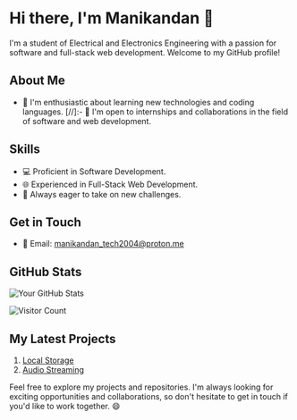 # Hi there, I'm Manikandan 👋

I'm a student of Electrical and Electronics Engineering with a passion for software and full-stack web development. Welcome to my GitHub profile!

## About Me

- 🌱 I'm enthusiastic about learning new technologies and coding languages.
[//]:- 💼 I'm open to internships and collaborations in the field of software and web development.

## Skills

- 💻 Proficient in Software Development.
- 🌐 Experienced in Full-Stack Web Development.
- 🚀 Always eager to take on new challenges.

## Get in Touch

- 📧 Email: [manikandan_tech2004@proton.me](mailto:manikandan_tech2004@proton.me)

## GitHub Stats

![Your GitHub Stats](https://github-readme-stats.vercel.app/api?username=manik6588&show_icons=true&theme=radical)

![Visitor Count](https://profile-counter.glitch.me/manik6588/count.svg)

## My Latest Projects

1. [Local Storage](https://github.com/manik6588/LocalStorage)
2. [Audio Streaming](https://github.com/manik6588/audio-streaming-project)

Feel free to explore my projects and repositories. I'm always looking for exciting opportunities and collaborations, so don't hesitate to get in touch if you'd like to work together. 😄


<!---
manik6588/manik6588 is a ✨ special ✨ repository because its `README.md` (this file) appears on your GitHub profile.
You can click the Preview link to take a look at your changes.
--->
